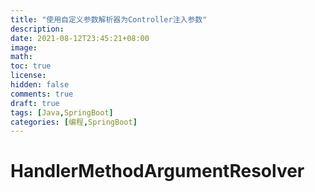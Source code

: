 ```yaml
---
title: "使用自定义参数解析器为Controller注入参数"
description:
date: 2021-08-12T23:45:21+08:00
image:
math:
toc: true
license:
hidden: false
comments: true
draft: true
tags: [Java,SpringBoot]
categories: [编程,SpringBoot]
---
```


# HandlerMethodArgumentResolver